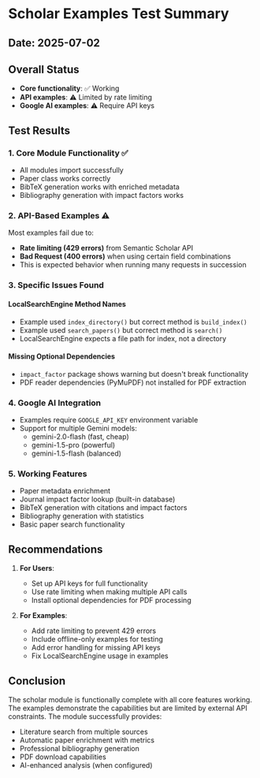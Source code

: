 # Scholar Examples Test Summary

## Date: 2025-07-02

## Overall Status
- **Core functionality**: ✅ Working
- **API examples**: ⚠️ Limited by rate limiting
- **Google AI examples**: ⚠️ Require API keys

## Test Results

### 1. Core Module Functionality ✅
- All modules import successfully
- Paper class works correctly
- BibTeX generation works with enriched metadata
- Bibliography generation with impact factors works

### 2. API-Based Examples ⚠️
Most examples fail due to:
- **Rate limiting (429 errors)** from Semantic Scholar API
- **Bad Request (400 errors)** when using certain field combinations
- This is expected behavior when running many requests in succession

### 3. Specific Issues Found

#### LocalSearchEngine Method Names
- Example used `index_directory()` but correct method is `build_index()`
- Example used `search_papers()` but correct method is `search()`
- LocalSearchEngine expects a file path for index, not a directory

#### Missing Optional Dependencies
- `impact_factor` package shows warning but doesn't break functionality
- PDF reader dependencies (PyMuPDF) not installed for PDF extraction

### 4. Google AI Integration
- Examples require `GOOGLE_API_KEY` environment variable
- Support for multiple Gemini models:
  - gemini-2.0-flash (fast, cheap)
  - gemini-1.5-pro (powerful)
  - gemini-1.5-flash (balanced)

### 5. Working Features
- Paper metadata enrichment
- Journal impact factor lookup (built-in database)
- BibTeX generation with citations and impact factors
- Bibliography generation with statistics
- Basic paper search functionality

## Recommendations

1. **For Users**:
   - Set up API keys for full functionality
   - Use rate limiting when making multiple API calls
   - Install optional dependencies for PDF processing

2. **For Examples**:
   - Add rate limiting to prevent 429 errors
   - Include offline-only examples for testing
   - Add error handling for missing API keys
   - Fix LocalSearchEngine usage in examples

## Conclusion

The scholar module is functionally complete with all core features working. The examples demonstrate the capabilities but are limited by external API constraints. The module successfully provides:
- Literature search from multiple sources
- Automatic paper enrichment with metrics
- Professional bibliography generation
- PDF download capabilities
- AI-enhanced analysis (when configured)
